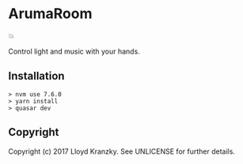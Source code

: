 ArumaRoom
=========

:boom:

Control light and music with your hands.

Installation
------------

```
> nvm use 7.6.0
> yarn install
> quasar dev
```

Copyright
---------

Copyright (c) 2017 Lloyd Kranzky. See UNLICENSE for further details.
